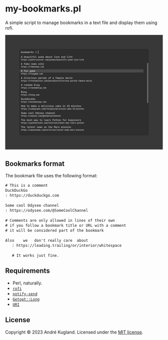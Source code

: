 # my-bookmarks.pl

A simple script to manage bookmarks in a text file and display them using rofi.

![Screenshot](screenshot.png)

## Bookmarks format

The bookmark file uses the following format:

```text
# This is a comment
DuckDuckGo
: https://duckduckgo.com

Some cool Odysee channel
: https://odysee.com/@SomeCoolChannel

# Comments are only allowed in lines of their own
# if you follow a bookmark title or URL with a comment
# it will be considered part of the bookmark

Also    we   don't really care  about
   : https://leading.trailing/or/interior/whitespace

   # It works just fine.
```

## Requirements

- Perl, naturally.
- [`rofi`](https://github.com/davatorium/rofi)
- [`notify-send`](https://man.archlinux.org/man/notify-send.1.en)
- [`Getopt::Long`](https://metacpan.org/pod/Getopt::Long)
- [`URI`](https://metacpan.org/pod/URI)

## License

Copyright © 2023 André Kugland. Licensed under the [MIT license](LICENSE).
